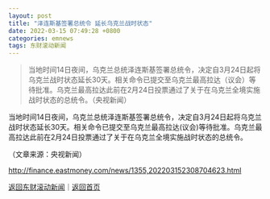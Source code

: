 ```yaml
---
layout: post
title: "泽连斯基签署总统令 延长乌克兰战时状态"
date: 2022-03-15 07:49:28 +0800
categories: emnews
tags: 东财滚动新闻
---
```

> 当地时间14日夜间，乌克兰总统泽连斯基签署总统令，决定自3月24日起将乌克兰战时状态延长30天。相关命令已提交至乌克兰最高拉达（议会）等待批准。乌克兰最高拉达此前在2月24日投票通过了关于在乌克兰全境实施战时状态的总统令。（央视新闻）

<p>当地时间14日夜间，乌克兰总统泽连斯基签署总统令，决定自3月24日起将乌克兰战时状态延长30天。相关命令已提交至乌克兰最高拉达(议会)等待批准。乌克兰最高拉达此前在2月24日投票通过了关于在乌克兰全境实施战时状态的总统令。</p><p class="em_media">（文章来源：央视新闻）</p>

<http://finance.eastmoney.com/news/1355,202203152308704623.html>

[返回东财滚动新闻](//finews.withounder.com/emnews/)｜[返回首页](//finews.withounder.com/)